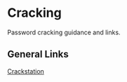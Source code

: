 # Cracking
Password cracking guidance and links.

## General Links
[Crackstation](https://crackstation.net)
